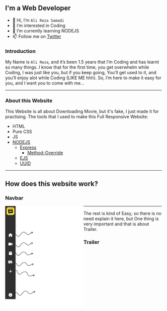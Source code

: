 ## I'm a Web Developer

- 👋 Hi, I’m `Ali Reza Samadi`
- 👀 I’m interested in Coding
- 🌱 I’m currently learning NODEJS
- 📫 Follow me on [Twitter][twitter]

### Introduction
My Name is `Ali Reza`, and it’s been 1.5 years that I’m Coding and has learnt so many things. I know that for the first time, you get overwhelm while Coding, I was just like you, but if you keep going, You’ll get used to it, and you’ll enjoy alot while Coding (LIKE ME hhh). So, I’m here to make it easy for you, and I want you to come with me...

<hr>

### About this Website
This Website is all about Downloading Movie, but it's fake, I just made it for practising.
The tools that I used to make this Full Responsive Website:
- HTML
- Pure CSS
- JS
- [NODEJS][nodejs]
  - [Express][express]
    - [Method-Override][method-override]
  - [EJS][ejs]
  - [UUID][uuid]

<hr>


## How does this website work?

### Navbar
<img align="left" alt="Navbar" src="Images/Navbar.png" width="50%">

<hr>

The rest is kind of Easy, so there is no need explain it here, but One thing is very important and that is about Trailer.

### Trailer


[twitter]: twitter.com/webDeveloper83
[nodejs]: https://nodejs.org/en/
[express]: http://expressjs.com/
[method-override]: http://expressjs.com/en/resources/middleware/method-override.html
[ejs]: https://ejs.co/
[uuid]: https://www.npmjs.com/package/uuid

